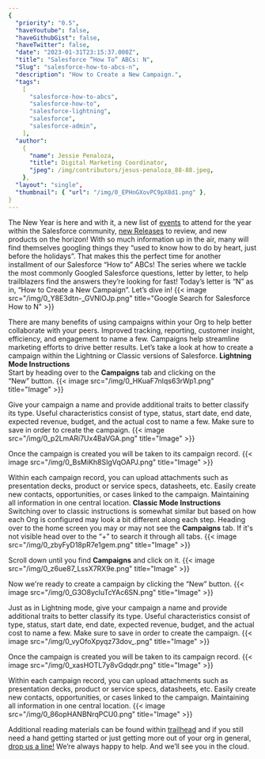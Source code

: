 ```yaml
---
{
  "priority": "0.5",
  "haveYoutube": false,
  "haveGithubGist": false,
  "haveTwitter": false,
  "date": "2023-01-31T23:15:37.000Z",
  "title": "Salesforce “How To” ABCs: N",
  "Slug": "salesforce-how-to-abcs-n",
  "description": "How to Create a New Campaign.",
  "tags":
    [
      "salesforce-how-to-abcs",
      "salesforce-how-to",
      "salesforce-lightning",
      "salesforce",
      "salesforce-admin",
    ],
  "author":
    {
      "name": Jessie Penaloza,
      "title": Digital Marketing Coordinator,
      "jpeg": /img/contributors/jesus-penaloza_88-88.jpeg,
    },
  "layout": "single",
  "thumbnail": { "url": "/img/0_EPHnGXovPC9pX8d1.png" },
}
---
```


The New Year is here and with it, a new list of [events](https://www.salesforce.com/events/) to attend for the year within the Salesforce community, [new Releases](https://medium.com/creme-de-la-crm/releasehighlights/home) to review, and new products on the horizon! With so much information up in the air, many will find themselves googling things they “used to know how to do by heart, just before the holidays”. That makes this the perfect time for another installment of our Salesforce “How to” ABCs! The series where we tackle the most commonly Googled Salesforce questions, letter by letter, to help trailblazers find the answers they’re looking for fast!
Today’s letter is “N” as in, “How to Create a New Campaign”. Let’s dive in!
{{< image src="/img/0_Y8E3dtn-_GVNlOJp.png" title="Google Search for Salesforce How to N" >}}

There are many benefits of using campaigns within your Org to help better collaborate with your peers. Improved tracking, reporting, customer insight, efficiency, and engagement to name a few. Campaigns help streamline marketing efforts to drive better results. Let’s take a look at how to create a campaign within the Lightning or Classic versions of Salesforce.
<strong>Lightning Mode Instructions<br></strong>Start by heading over to the <strong>Campaigns</strong> tab and clicking on the “New” button.
{{< image src="/img/0_HKuaF7nlqs63rWp1.png" title="Image" >}}

Give your campaign a name and provide additional traits to better classify its type. Useful characteristics consist of type, status, start date, end date, expected revenue, budget, and the actual cost to name a few. Make sure to save in order to create the campaign.
{{< image src="/img/0_p2LmARi7Ux4BaVGA.png" title="Image" >}}

Once the campaign is created you will be taken to its campaign record.
{{< image src="/img/0_BsMiKh8SIgVqOAPJ.png" title="Image" >}}

Within each campaign record, you can upload attachments such as presentation decks, product or service specs, datasheets, etc. Easily create new contacts, opportunities, or cases linked to the campaign. Maintaining all information in one central location.
<strong>Classic Mode Instructions<br></strong>Switching over to classic instructions is somewhat similar but based on how each Org is configured may look a bit different along each step.
Heading over to the home screen you may or may not see the <strong>Campaigns</strong> tab. If it&#39;s not visible head over to the “+” to search it through all tabs.
{{< image src="/img/0_zbyFyD18pR7e1gem.png" title="Image" >}}

Scroll down until you find <strong>Campaigns</strong> and click on it.
{{< image src="/img/0_z6ue87_LssX7RX9e.png" title="Image" >}}

Now we&#39;re ready to create a campaign by clicking the “New” button.
{{< image src="/img/0_G3O8ycluTcYAc6SN.png" title="Image" >}}

Just as in Lightning mode, give your campaign a name and provide additional traits to better classify its type. Useful characteristics consist of type, status, start date, end date, expected revenue, budget, and the actual cost to name a few. Make sure to save in order to create the campaign.
{{< image src="/img/0_vyOfoXpyqz73dov_.png" title="Image" >}}

Once the campaign is created you will be taken to its campaign record.
{{< image src="/img/0_xasHOTL7y8vGdqdr.png" title="Image" >}}

Within each campaign record, you can upload attachments such as presentation decks, product or service specs, datasheets, etc. Easily create new contacts, opportunities, or cases linked to the campaign. Maintaining all information in one central location.
{{< image src="/img/0_86opHANBNrqPCU0.png" title="Image" >}}

Additional reading materials can be found within [trailhead](https://trailhead.salesforce.com/content/learn/modules/campaign_basics) and if you still need a hand getting started or just getting more out of your org in general, [drop us a line!](https://appexchange.salesforce.com/appxConsultingListingDetail?listingId=a0N30000001gF9jEAE) We’re always happy to help.
And we’ll see you in the cloud.
